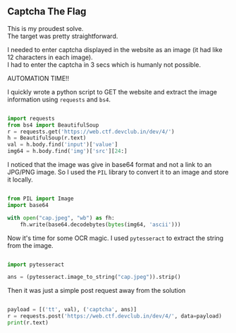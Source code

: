 ## Captcha The Flag

This is my proudest solve.  
The target was pretty straightforward.

I needed to enter captcha displayed in the website as an image (it had like 12 characters in each image).  
I had to enter the captcha in 3 secs which is humanly not possible.  

AUTOMATION TIME!!

I quickly wrote a python script to GET the website and extract the image information using `requests` and `bs4`.

```python

import requests
from bs4 import BeautifulSoup
r = requests.get('https://web.ctf.devclub.in/dev/4/')
h = BeautifulSoup(r.text)
val = h.body.find('input')['value']
img64 = h.body.find('img')['src'][24:]

```
I noticed that the image was give in base64 format and not a link to an JPG/PNG image. So I used the `PIL` library to convert it to an image and store it locally.

```python

from PIL import Image
import base64

with open("cap.jpeg", "wb") as fh:
    fh.write(base64.decodebytes(bytes(img64, 'ascii')))

```

Now it's time for some OCR magic. I used `pytesseract` to extract the string from the image.

```python

import pytesseract

ans = (pytesseract.image_to_string("cap.jpeg")).strip()

```

Then it was just a simple post request away from the solution

```python

payload = [('tt', val), ('captcha', ans)]
r = requests.post('https://web.ctf.devclub.in/dev/4/', data=payload)
print(r.text)

```
